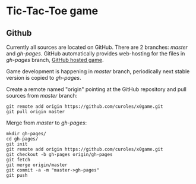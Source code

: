 Tic-Tac-Toe game
================

Github
------
Currently all sources are located on GitHub. There are 2 branches: *master*
and *gh-pages*. GitHub automatically provides web-hosting for the files in
*gh-pages* branch, [GitHub hosted game](http://curoles.github.io/x0game/web/x0g.html).

Game development is happening in *master* branch, periodically next stable version
is copied to *gh-pages*.

Create a remote named "origin" pointing at the GitHub repository
and pull sources from *master* branch:
```
git remote add origin https://github.com/curoles/x0game.git
git pull origin master
```

Merge from *master* to *gh-pages*:
```
mkdir gh-pages/
cd gh-pages/
git init 
git remote add origin https://github.com/curoles/x0game.git
git checkout -b gh-pages origin/gh-pages
git fetch
git merge origin/master
git commit -a -m "master->gh-pages"
git push
```
 
